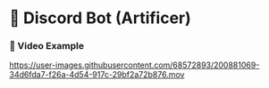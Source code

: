 # 🤖 Discord Bot (Artificer)

### 📱 Video Example
https://user-images.githubusercontent.com/68572893/200881069-34d6fda7-f26a-4d54-917c-29bf2a72b876.mov

